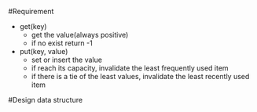 
#Requirement

+ get(key)
  + get the value(always positive)
  + if no exist return -1
+ put(key, value)
  + set or insert the value
  + if reach its capacity, invalidate the least frequently used item
  + if there is a tie of the least values, invalidate the least recently used item

#Design data structure
